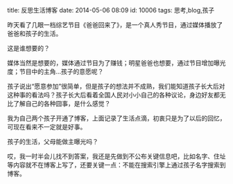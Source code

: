 title: 反思生活博客
date: 2014-05-06 08:09
id: 10006
tags: 思考,blog,孩子

昨天看了几眼一档综艺节目《爸爸回来了》，是一个真人秀节目，通过媒体播放了爸爸和孩子的生活。

这是谁想要的？

媒体当然是想要的，媒体通过节目为了赚钱；明星爸爸也想要，通过节目增加曝光度；节目中的主角...孩子的意愿呢？

孩子说出“愿意参加”很简单，但是孩子的想法并不成熟，我们能知道孩子长大后对这种事的看法吗？孩子长大后看着全国人民对小小自己的各种议论，身边好友都无比了解自己的各种囧事，是什么感觉？

我为自己两个孩子开通了博客，上面记录了生活点滴，初衷只是为了以后的回忆，可现在看来不一定就是好事。

孩子的生活，父母能做主曝光吗？

哎，我一时半会儿找不到答案，我还是先做到不公布关键信息吧，比如名字、住址等内容就不在博客上写了，还要关键一点：不能在搜索引擎上通过孩子名字搜索到博客。